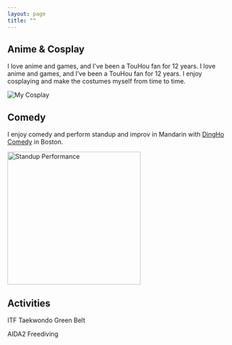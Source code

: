 ```yaml
---
layout: page
title: ""
---
```


## Anime & Cosplay

I love anime and games, and I’ve been a TouHou fan for 12 years. I love anime and games, and I’ve been a TouHou fan for 12 years. I enjoy cosplaying and make the costumes myself from time to time.

![My Cosplay](path_to_your_photo.jpg)


## Comedy

I enjoy comedy and perform standup and improv in Mandarin with [DingHo Comedy](https://www.eventbrite.com/o/dingho-comedy-33952860901) in Boston.

<img src="_DSC2502.jpg" alt="Standup Performance" width="300"/>

## Activities

ITF Taekwondo Green Belt

AIDA2 Freediving
